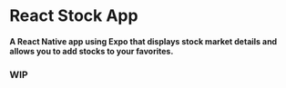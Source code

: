 # React Stock App
#### A React Native app using Expo that displays stock market details and allows you to add stocks to your favorites.

### WIP
